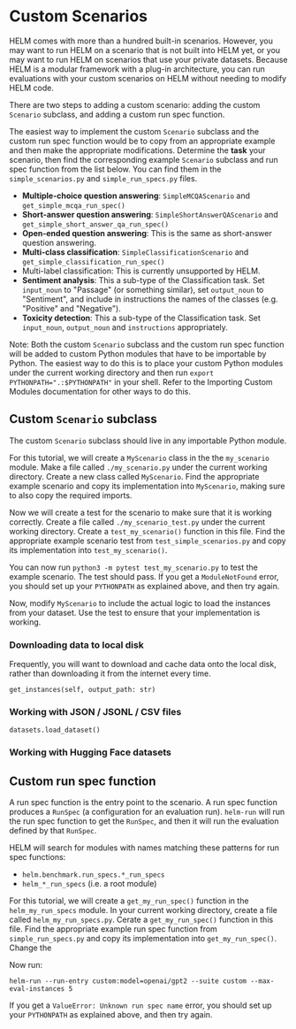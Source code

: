 # Custom Scenarios

HELM comes with more than a hundred built-in scenarios. However, you may want to run HELM on a scenario that is not built into HELM yet, or you may want to run HELM on scenarios that use your private datasets. Because HELM is a modular framework with a plug-in architecture, you can run evaluations with your custom scenarios on HELM without needing to modify HELM code.

There are two steps to adding a custom scenario: adding the custom `Scenario` subclass, and adding a custom run spec function.

The easiest way to implement the custom `Scenario` subclass and the custom run spec function would be to copy from an appropriate example and then make the appropriate modifications. Determine the **task** your scenario, then find the corresponding example `Scenario` subclass and run spec function from the list below. You can find them in the `simple_scenarios.py` and `simple_run_specs.py` files.

- **Multiple-choice question answering**: `SimpleMCQAScenario` and `get_simple_mcqa_run_spec()`
- **Short-answer question answering**: `SimpleShortAnswerQAScenario` and `get_simple_short_answer_qa_run_spec()`
- **Open-ended question answering**: This is the same as short-answer question answering.
- **Multi-class classification**: `SimpleClassificationScenario` and `get_simple_classification_run_spec()`
- Multi-label classification: This is currently unsupported by HELM.
- **Sentiment analysis**: This a sub-type of the Classification task. Set `input_noun` to "Passage" (or something similar), set `output_noun` to "Sentiment", and include in instructions the names of the classes (e.g. "Positive" and "Negative").
- **Toxicity detection**: This a sub-type of the Classification task. Set `input_noun`, `output_noun` and `instructions` appropriately.

Note: Both the custom `Scenario` subclass and the custom run spec function will be added to custom Python modules that have to be importable by Python. The easiest way to do this is to place your custom Python modules under the current working directory and then run `export PYTHONPATH=".:$PYTHONPATH"` in your shell. Refer to the Importing Custom Modules documentation for other ways to do this.

## Custom `Scenario` subclass

The custom `Scenario` subclass should live in any importable Python module.

For this tutorial, we will create a `MyScenario` class in the the `my_scenario` module. Make a file called `./my_scenario.py` under the current working directory. Create a new class called `MyScenario`. Find the appropriate example scenario and copy its implementation into `MyScenario`, making sure to also copy the required imports.

Now we will create a test for the scenario to make sure that it is working correctly. Create a file called `./my_scenario_test.py` under the current working directory. Create a `test_my_scenario()` function in this file. Find the appropriate example scenario test from `test_simple_scenarios.py` and copy its implementation into `test_my_scenario()`.

You can now run `python3 -m pytest test_my_scenario.py` to test the example scenario. The test should pass. If you get a `ModuleNotFound` error, you should set up your `PYTHONPATH` as explained above, and then try again.

Now, modify `MyScenario` to include the actual logic to load the instances from your dataset. Use the test to ensure that your implementation is working.

### Downloading data to local disk

Frequently, you will want to download and cache data onto the local disk, rather than downloading it from the internet every time.

`get_instances(self, output_path: str)`

### Working with JSON / JSONL / CSV files

`datasets.load_dataset()`

### Working with Hugging Face datasets

## Custom run spec function

A run spec function is the entry point to the scenario. A run spec function produces a `RunSpec` (a configuration for an evaluation run). `helm-run` will run the run spec function to get the `RunSpec`, and then it will run the evaluation defined by that `RunSpec`.

HELM will search for modules with names matching these patterns for run spec functions:

- `helm.benchmark.run_specs.*_run_specs`
- `helm_*_run_specs` (i.e. a root module)

For this tutorial, we will create a `get_my_run_spec()` function in the `helm_my_run_specs` module. In your current working directory, create a file called `helm_my_run_specs.py`. Cerate a `get_my_run_spec()` function in this file. Find the appropriate example run spec function from `simple_run_specs.py` and copy its implementation into `get_my_run_spec()`. Change the 


Now run:

```
helm-run --run-entry custom:model=openai/gpt2 --suite custom --max-eval-instances 5
```

If you get a `ValueError: Unknown run spec name` error, you should set up your `PYTHONPATH` as explained above, and then try again.